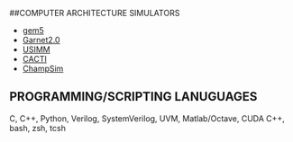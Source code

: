 ##COMPUTER ARCHITECTURE SIMULATORS
* <a href="http://www.gem5.org">gem5</a>
* <a href="http://www.gem5.org/Garnet2.0">Garnet2.0</a>
* <a href="http://www.utaharch.blogspot.com/2012/02/usimm.html">USIMM</a>
* <a href="http://www.cs.utah.edu/~rajeev/cacti6/">CACTI</a>
* <a href="https://github.com/ChampSim/ChampSim">ChampSim</a>


## PROGRAMMING/SCRIPTING LANUGUAGES
C, C++, Python, Verilog, SystemVerilog, UVM, Matlab/Octave, CUDA C++, bash, zsh, tcsh